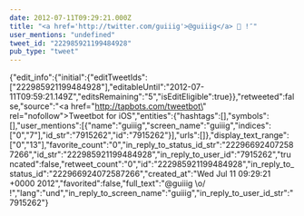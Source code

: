 ```yaml
---
date: 2012-07-11T09:29:21.000Z
title: "<a href='http://twitter.com/guiiig'>@guiiig</a> 🙌 !″"
user_mentions: "undefined"
tweet_id: "222985921199484928"
pub_type: "tweet"
---
```

{"edit_info":{"initial":{"editTweetIds":["222985921199484928"],"editableUntil":"2012-07-11T09:59:21.149Z","editsRemaining":"5","isEditEligible":true}},"retweeted":false,"source":"<a href=\"http://tapbots.com/tweetbot\" rel=\"nofollow\">Tweetbot for iOS</a>","entities":{"hashtags":[],"symbols":[],"user_mentions":[{"name":"guiiig","screen_name":"guiiig","indices":["0","7"],"id_str":"7915262","id":"7915262"}],"urls":[]},"display_text_range":["0","13"],"favorite_count":"0","in_reply_to_status_id_str":"222966924072587266","id_str":"222985921199484928","in_reply_to_user_id":"7915262","truncated":false,"retweet_count":"0","id":"222985921199484928","in_reply_to_status_id":"222966924072587266","created_at":"Wed Jul 11 09:29:21 +0000 2012","favorited":false,"full_text":"@guiiig \\o/ !","lang":"und","in_reply_to_screen_name":"guiiig","in_reply_to_user_id_str":"7915262"}
